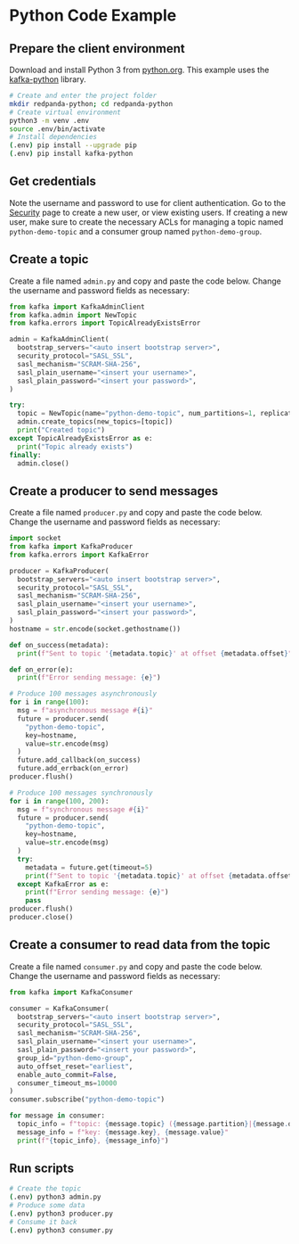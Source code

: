 # Python Code Example


## Prepare the client environment

Download and install Python 3 from [python.org](https://www.python.org/downloads). This example uses the [kafka-python](https://kafka-python.readthedocs.io/en/master/) library.

```bash
# Create and enter the project folder
mkdir redpanda-python; cd redpanda-python
# Create virtual environment
python3 -m venv .env
source .env/bin/activate
# Install dependencies
(.env) pip install --upgrade pip
(.env) pip install kafka-python
```


## Get credentials

Note the username and password to use for client authentication. Go to the [Security](../acls) page to create a new user, or view existing users. If creating a new user, make sure to create the necessary ACLs for managing a topic named `python-demo-topic` and a consumer group named `python-demo-group`.


## Create a topic
Create a file named `admin.py` and copy and paste the code below. Change the username and password fields as necessary:

```python title="admin.py"
from kafka import KafkaAdminClient
from kafka.admin import NewTopic
from kafka.errors import TopicAlreadyExistsError

admin = KafkaAdminClient(
  bootstrap_servers="<auto insert bootstrap server>",
  security_protocol="SASL_SSL",
  sasl_mechanism="SCRAM-SHA-256",
  sasl_plain_username="<insert your username>",
  sasl_plain_password="<insert your password>",
)

try:
  topic = NewTopic(name="python-demo-topic", num_partitions=1, replication_factor=1)
  admin.create_topics(new_topics=[topic])
  print("Created topic")
except TopicAlreadyExistsError as e:
  print("Topic already exists")
finally:
  admin.close()
```


## Create a producer to send messages
Create a file named `producer.py` and copy and paste the code below. Change the username and password fields as necessary:

```python title="producer.py"
import socket
from kafka import KafkaProducer
from kafka.errors import KafkaError

producer = KafkaProducer(
  bootstrap_servers="<auto insert bootstrap server>",
  security_protocol="SASL_SSL",
  sasl_mechanism="SCRAM-SHA-256",
  sasl_plain_username="<insert your username>",
  sasl_plain_password="<insert your password>",
)
hostname = str.encode(socket.gethostname())

def on_success(metadata):
  print(f"Sent to topic '{metadata.topic}' at offset {metadata.offset}")

def on_error(e):
  print(f"Error sending message: {e}")

# Produce 100 messages asynchronously
for i in range(100):
  msg = f"asynchronous message #{i}"
  future = producer.send(
    "python-demo-topic",
    key=hostname,
    value=str.encode(msg)
  )
  future.add_callback(on_success)
  future.add_errback(on_error)
producer.flush()

# Produce 100 messages synchronously
for i in range(100, 200):
  msg = f"synchronous message #{i}"
  future = producer.send(
    "python-demo-topic",
    key=hostname,
    value=str.encode(msg)
  )
  try:
    metadata = future.get(timeout=5)
    print(f"Sent to topic '{metadata.topic}' at offset {metadata.offset}")
  except KafkaError as e:
    print(f"Error sending message: {e}")
    pass
producer.flush()
producer.close()
```


## Create a consumer to read data from the topic
Create a file named `consumer.py` and copy and paste the code below. Change the username and password fields as necessary:

```python title="consumer.py"
from kafka import KafkaConsumer

consumer = KafkaConsumer(
  bootstrap_servers="<auto insert bootstrap server>",
  security_protocol="SASL_SSL",
  sasl_mechanism="SCRAM-SHA-256",
  sasl_plain_username="<insert your username>",
  sasl_plain_password="<insert your password>",
  group_id="python-demo-group",
  auto_offset_reset="earliest",
  enable_auto_commit=False,
  consumer_timeout_ms=10000
)
consumer.subscribe("python-demo-topic")

for message in consumer:
  topic_info = f"topic: {message.topic} ({message.partition}|{message.offset})"
  message_info = f"key: {message.key}, {message.value}"
  print(f"{topic_info}, {message_info}")
```


## Run scripts

```bash
# Create the topic
(.env) python3 admin.py
# Produce some data
(.env) python3 producer.py
# Consume it back
(.env) python3 consumer.py
```
